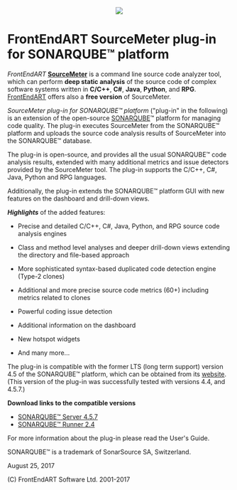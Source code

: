 <p align="center">
  <a href="https://dev.softwaremetric-database.com/dashboard/branches?branchId=319"><img src="https://dev.softwaremetric-database.com/api/timeline/Bukkit_Bukkit/master"/></a>
</p>

# FrontEndART SourceMeter plug-in for SONARQUBE™ platform

*FrontEndART* **[SourceMeter]** is a command line source code analyzer tool, which can perform **deep static analysis** of the source code of complex software systems written in **C/C++**, **C#**, **Java**, **Python**, and **RPG**. [FrontEndART] offers also a **free version** of SourceMeter.

*SourceMeter plug-in for SONARQUBE™ platform* ("plug-in" in the following) is an extension of the open-source [SONARQUBE]™ platform for managing code quality. The plug-in executes SourceMeter from the SONARQUBE™ platform and uploads the source code analysis results of SourceMeter into the SONARQUBE™ database.

The plug-in is open-source, and provides all the usual SONARQUBE™ code analysis results, extended with many additional metrics and issue detectors provided by the SourceMeter tool. The plug-in supports the C/C++, C#, Java, Python and RPG languages.

Additionally, the plug-in extends the SONARQUBE™ platform GUI with new features on the dashboard and drill-down views.

[FrontEndART]:https://www.frontendart.com/
[SourceMeter]:https://www.sourcemeter.com/
[SONARQUBE]:http://www.sonarqube.org/

***Highlights*** of the added features:

- Precise and detailed C/C++, C#, Java, Python, and RPG source code analysis engines

- Class and method level analyses and deeper drill-down views extending the directory and file-based approach

- More sophisticated syntax-based duplicated code detection engine (Type-2 clones)

- Additional and more precise source code metrics (60+) including metrics related to clones

- Powerful coding issue detection

- Additional information on the dashboard

- New hotspot widgets

- And many more...

The plug-in is compatible with the former LTS (long term support) version 4.5 of the SONARQUBE™ platform, which can be obtained from its [website]. (This version of the plug-in was successfully tested with versions 4.4, and 4.5.7.)

**Download links to the compatible versions**

 * [SONARQUBE™ Server 4.5.7](https://sonarsource.bintray.com/Distribution/sonarqube/sonarqube-4.5.7.zip)
 * [SONARQUBE™ Runner 2.4](http://repo1.maven.org/maven2/org/codehaus/sonar/runner/sonar-runner-dist/2.4/sonar-runner-dist-2.4.zip)

For more information about the plug-in please read the User's Guide.

SONARQUBE™ is a trademark of SonarSource SA, Switzerland.

August 25, 2017

(C) FrontEndART Software Ltd. 2001-2017


[FrontEndART]:https://www.frontendart.com/
[SourceMeter]:https://www.sourcemeter.com/
[SonarQube]:http://www.sonarqube.org/
[website]:http://www.sonarqube.org/downloads
